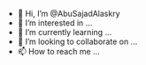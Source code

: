 - 👋 Hi, I’m @AbuSajadAlaskry
- 👀 I’m interested in ...
- 🌱 I’m currently learning ...
- 💞️ I’m looking to collaborate on ...
- 📫 How to reach me ...

<!---
AbuSajadAlaskry/AbuSajadAlaskry is a ✨ special ✨ repository because its `README.md` (this file) appears on your GitHub profile.
You can click the Preview link to take a look at your changes.
--->
